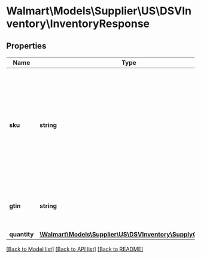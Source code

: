 # Walmart\Models\Supplier\US\DSVInventory\InventoryResponse

## Properties

Name | Type | Description | Notes
------------ | ------------- | ------------- | -------------
**sku** | **string** | Indicates the stock keeping unit (SKU) item identifier.   This is a product identifier provided by the drop ship vendor (DSV) to identify each item. |
**gtin** | **string** | Indicates the global trade item number (GTIN) item identifier. |
**quantity** | [**\Walmart\Models\Supplier\US\DSVInventory\SupplyQuantity**](SupplyQuantity.md) |  |


[[Back to Model list]](./) [[Back to API list]](../../../../../README.md#supported-apis) [[Back to README]](../../../../../README.md)
